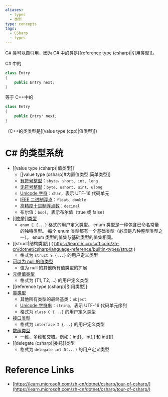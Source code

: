 ```yaml
---
aliases:
  - types
  - 类型
type: concepts
tags:
  - CSharp
  - types
---
```


C# 类可以自引用，因为 C# 中的类是[[reference type (csharp)|引用类型]]。

C# 中的

```csharp
class Entry
{
    public Entry next;
}
```

等于 C++中的

```cpp
class Entry
{
    public Entry* next;
}
```

（C++的类类型是[[value type (cpp)|值类型]]）

# C# 的类型系统

- [[value type (csharp)|值类型]]
	- [[value type (csharp)#内置值类型|简单类型]]
	- [有符号整型](https://learn.microsoft.com/zh-cn/dotnet/csharp/language-reference/builtin-types/integral-numeric-types)：`sbyte`、`short`、`int`、`long`
	- [无符号整型](https://learn.microsoft.com/zh-cn/dotnet/csharp/language-reference/builtin-types/integral-numeric-types)：`byte`、`ushort`、`uint`、`ulong`
	- [Unicode 字符](https://learn.microsoft.com/zh-cn/dotnet/standard/base-types/character-encoding-introduction)：`char`，表示 UTF-16 代码单元
	- [IEEE 二进制浮点](https://learn.microsoft.com/zh-cn/dotnet/csharp/language-reference/builtin-types/floating-point-numeric-types)：`float`、`double`
	- [高精度十进制浮点数](https://learn.microsoft.com/zh-cn/dotnet/csharp/language-reference/builtin-types/floating-point-numeric-types)：`decimal`
	- 布尔值：`bool`，表示布尔值（true 或 false）
- [ [[枚举]]类型]( https://learn.microsoft.com/zh-cn/dotnet/csharp/language-reference/builtin-types/enum )
	- `enum E {...}` 格式的用户定义类型。 enum 类型是一种包含已命名常量的独特类型。 每个 enum 类型都有一个基础类型（必须是八种整型类型之一）。 enum 类型的值集与基础类型的值集相同。
- [[struct|结构类型]] ( https://learn.microsoft.com/zh-cn/dotnet/csharp/language-reference/builtin-types/struct )
	- 格式为 `struct S {...}` 的用户定义类型
- [可以为 null 的值类型](https://learn.microsoft.com/zh-cn/dotnet/csharp/language-reference/builtin-types/nullable-value-types)
	- 值为 null 的其他所有值类型的扩展
- [元组值类型](https://learn.microsoft.com/zh-cn/dotnet/csharp/language-reference/builtin-types/value-tuples)
	- 格式为 (T1, T2, ...) 的用户定义类型
- [[reference type (csharp)|引用类型]]
- [类类型](https://learn.microsoft.com/zh-cn/dotnet/csharp/language-reference/keywords/class)
	- 其他所有类型的最终基类：`object`
	- [Unicode 字符串](https://learn.microsoft.com/zh-cn/dotnet/standard/base-types/character-encoding-introduction)：`string`，表示 UTF-16 代码单元序列
	- 格式为 `class C {...}` 的用户定义类型
- [接口类型](https://learn.microsoft.com/zh-cn/dotnet/csharp/language-reference/keywords/interface)
	- 格式为 `interface I {...}` 的用户定义类型
- [数组类型](https://learn.microsoft.com/zh-cn/dotnet/csharp/programming-guide/arrays/)
	- 一维、多维和交错。例如：int[]、int[,] 和 int[][]
- [[delegate (csharp)|委托]]类型
	- 格式为 `delegate int D(...)` 的用户定义类型

# Reference Links

- [https://learn.microsoft.com/zh-cn/dotnet/csharp/tour-of-csharp/](https://learn.microsoft.com/zh-cn/dotnet/csharp/tour-of-csharp/)

